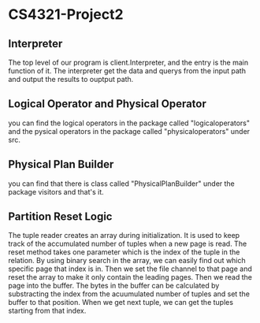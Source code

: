 # CS4321-Project2

## Interpreter
The top level of our program is client.Interpreter, and the entry is the main function of it. The interpreter get the data and querys from the input path and output the results to ouptput path.
## Logical Operator and Physical Operator
you can find the logical operators in the package called "logicaloperators" and the pysical operators in the package called "physicaloperators" under src.
## Physical Plan Builder
you can find that there is class called "PhysicalPlanBuilder" under the package visitors and that's it.
## Partition Reset Logic
The tuple reader creates an array during initialization. It is used to keep track of the accumulated number of tuples when a new page is read. The reset method takes one parameter which is the index of the tuple in the relation. By using binary search in the array, we can easily find out which specific page that index is in. Then we set the file channel to that page and reset the array to make it only contain the leading pages. Then we read the page into the buffer. The bytes in the buffer can be calculated by substracting the index from the acuumulated number of tuples and set the buffer to that position. When we get next tuple, we can get the tuples starting from that index.
